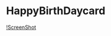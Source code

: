 # HappyBirthDaycard
[!ScreenShot](https://raw.github.com/ryanmaxwell/iArrived/master/Screenshots/Settings.png)
